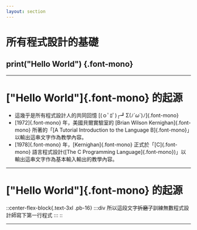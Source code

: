 ```yaml
---
layout: section
---
```


# 所有程式設計的基礎

## print("Hello World") {.font-mono}

---

# ["Hello World"]{.font-mono} 的起源

* 這幾乎是所有程式設計人的共同回憶 [(ｏﾟﾛﾟ)┌┛Σ(ﾉ´*ω*`)ﾉ]{.font-mono}
* [1972]{.font-mono} 年，美國貝爾實驗室的 [Brian Wilson Kernighan]{.font-mono} 所著的「[A Tutorial Introduction to the Language B]{.font-mono}」以輸出這串文字作為教學內容。
* [1978]{.font-mono} 年，[Kernighan]{.font-mono} 正式於「[C]{.font-mono} 語言程式設計([The C Programming Language]{.font-mono})」以輸出這串文字作為基本輸入輸出的教學內容。

---

# ["Hello World"]{.font-mono} 的起源

::center-flex-block{.text-3xl .pb-16}
:::div
所以這段文字~~折磨了~~訓練無數程式設計師寫下第一行程式
:::
::

---

